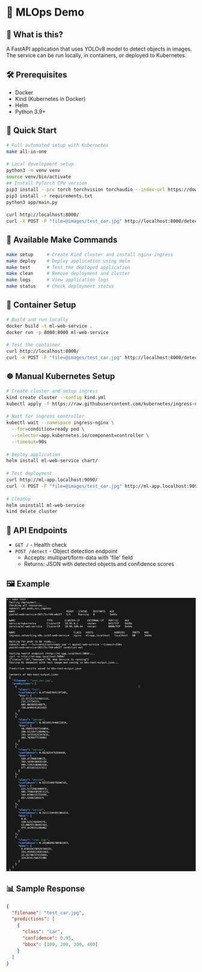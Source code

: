 # 🤖 MLOps Demo

## 🎯 What is this?

A FastAPI application that uses YOLOv8 model to detect objects in images. The service can be run locally, in containers, or deployed to Kubernetes.

## 🛠️ Prerequisites

- Docker
- Kind (Kubernetes in Docker)
- Helm
- Python 3.9+

## 🚀 Quick Start

```bash
# Full automated setup with Kubernetes
make all-in-one

# Local development setup
python3 -m venv venv
source venv/bin/activate
## Install PyTorch CPU version
pip3 install --pre torch torchvision torchaudio --index-url https://download.pytorch.org/whl/nightly/cpu
pip3 install -r requirements.txt
python3 app/main.py

curl http://localhost:8000/
curl -X POST -F "file=@images/test_car.jpg" http://localhost:8000/detect
```

## 🔧 Available Make Commands

```bash
make setup     # Create Kind cluster and install nginx-ingress
make deploy    # Deploy application using Helm
make test      # Test the deployed application
make clean     # Remove deployment and cluster
make logs      # View application logs
make status    # Check deployment status
```

## 🐳 Container Setup

```bash
# Build and run locally
docker build -t ml-web-service .
docker run -p 8000:8000 ml-web-service

# Test the container
curl http://localhost:8000/
curl -X POST -F "file=@images/test_car.jpg" http://localhost:8000/detect
```

## ☸️ Manual Kubernetes Setup

```bash
# Create cluster and setup ingress
kind create cluster --config kind.yml
kubectl apply -f https://raw.githubusercontent.com/kubernetes/ingress-nginx/main/deploy/static/provider/kind/deploy.yaml

# Wait for ingress controller
kubectl wait --namespace ingress-nginx \
  --for=condition=ready pod \
  --selector=app.kubernetes.io/component=controller \
  --timeout=90s

# Deploy application
helm install ml-web-service chart/

# Test deployment
curl http://ml-app.localhost:9090/
curl -X POST -F "file=@images/test_car.jpg" http://ml-app.localhost:9090/detect

# Cleanup
helm uninstall ml-web-service
kind delete cluster
```

## 📝 API Endpoints

- `GET /` - Health check
- `POST /detect` - Object detection endpoint
  - Accepts: multipart/form-data with 'file' field
  - Returns: JSON with detected objects and confidence scores

## 🖼️ Example

![Local Test Example](images/local-test.png)

## 📊 Sample Response

```json
{
  "filename": "test_car.jpg",
  "predictions": [
    {
      "class": "car",
      "confidence": 0.95,
      "bbox": [100, 200, 300, 400]
    }
  ]
}
```
